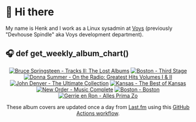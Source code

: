 # 👋 Hi there

My name is Henk and I work as a Linux sysadmin at <a href="https://www.voys.co/about/">Voys</a> (previously "Devhouse Spindle" aka Voys development department).

## 🎧 def get_weekly_album_chart()
<!-- lastfm -->
<p align="center"><a href="https://www.last.fm/music/Bruce+Springsteen/Tracks+II:+The+Lost+Albums"><img src="https://lastfm.freetls.fastly.net/i/u/64s/12f8bbb39ed015a459449bdd62c87d08.jpg" title="Bruce Springsteen - Tracks II: The Lost Albums"></a> <a href="https://www.last.fm/music/Boston/Third+Stage"><img src="https://lastfm.freetls.fastly.net/i/u/64s/9e57cdb071e34cc0a64d92b86867ac70.png" title="Boston - Third Stage"></a> <a href="https://www.last.fm/music/Donna+Summer/On+the+Radio:+Greatest+Hits+Volumes+I+&+II"><img src="https://lastfm.freetls.fastly.net/i/u/64s/fcf99eea809c3c2c460d6ed8e7f5e13e.jpg" title="Donna Summer - On the Radio: Greatest Hits Volumes I & II"></a> <a href="https://www.last.fm/music/John+Denver/The+Ultimate+Collection"><img src="https://lastfm.freetls.fastly.net/i/u/64s/a2a0d5c8ac014c0b9667646d7c87ad54.jpg" title="John Denver - The Ultimate Collection"></a> <a href="https://www.last.fm/music/Kansas/The+Best+of+Kansas"><img src="https://lastfm.freetls.fastly.net/i/u/64s/9e79436113d34068a0da6b379f766c4f.jpg" title="Kansas - The Best of Kansas"></a> <a href="https://www.last.fm/music/New+Order/Music+Complete"><img src="https://lastfm.freetls.fastly.net/i/u/64s/01462fe4877c37f1dd997c03e51bf901.png" title="New Order - Music Complete"></a> <a href="https://www.last.fm/music/Boston/Boston"><img src="https://lastfm.freetls.fastly.net/i/u/64s/c88c27c1882542ae880ac063af38d647.png" title="Boston - Boston"></a> <a href="https://www.last.fm/music/Gerrie+en+Ron/Alles+Prima+Zo"><img src="https://lastfm.freetls.fastly.net/i/u/64s/bfe00eb170e3a35256bf6054b0dc39f3.png" title="Gerrie en Ron - Alles Prima Zo"></a> </p>

<p align="center">These album covers are updated once a day from <a href="https://www.last.fm/user/hbokh">Last.fm</a> using this <a href="https://github.com/marketplace/actions/lastfm-to-markdown">GitHub Actions workflow</a>.</p>

